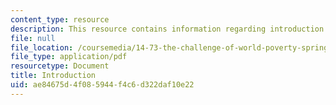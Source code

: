 ```yaml
---
content_type: resource
description: This resource contains information regarding introduction.
file: null
file_location: /coursemedia/14-73-the-challenge-of-world-poverty-spring-2011/ae84675d4f085944f4c6d322daf10e22_MIT14_73S11_Lec1_slides.pdf
file_type: application/pdf
resourcetype: Document
title: Introduction
uid: ae84675d-4f08-5944-f4c6-d322daf10e22
---
```

